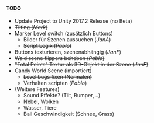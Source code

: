 #### TODO

- Update Project to Unity 2017.2 Release (no Beta)
- ~~Tilting (_Mark_)~~
- Marker Level switch (zusätzlich Buttons)
    - Bilder für Szenen aussuchen (_JanA_)
    - ~~Script Logik (_Pablo_)~~
- Buttons texturieren, szenenabhängig (_JanF_)
- ~~Wald scene flippers beheben (_Pablo_)~~
- ~~"Total Points" Textur als 3D-Objekt in der Szene (_JanF_)~~
- Candy World Scene (importiert)
    - ~~Level bugs fixen (Normalen)~~
    - Verhalten scripten (_Pablo_)
- (Weitere Features)
  - Sound Effekte? (Tilt, Bumper, ..)
  - Nebel, Wolken
  - Wasser, Tiere
  - Ball Geschwindigkeit (Schnee, Grass)

